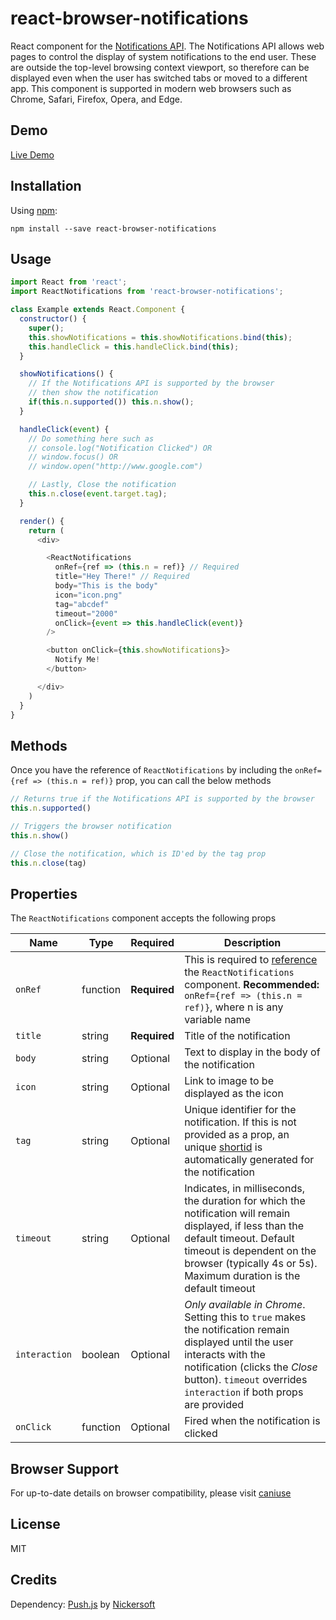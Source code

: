 # react-browser-notifications
React component for the [Notifications API](https://developer.mozilla.org/en-US/docs/Web/API/Notifications_API). The Notifications API allows web pages to control the display of system notifications to the end user. These are outside the top-level browsing context viewport, so therefore can be displayed even when the user has switched tabs or moved to a different app. This component is supported in modern web browsers such as Chrome, Safari, Firefox, Opera, and Edge.


## Demo
[Live Demo](https://react-notif-demo.herokuapp.com/)


## Installation
Using [npm](https://www.npmjs.com/):
```
npm install --save react-browser-notifications
```


## Usage
```javascript
import React from 'react';
import ReactNotifications from 'react-browser-notifications';

class Example extends React.Component {
  constructor() {
    super();
    this.showNotifications = this.showNotifications.bind(this);
    this.handleClick = this.handleClick.bind(this);
  }

  showNotifications() {
    // If the Notifications API is supported by the browser
    // then show the notification
    if(this.n.supported()) this.n.show();
  }

  handleClick(event) {
    // Do something here such as
    // console.log("Notification Clicked") OR
    // window.focus() OR
    // window.open("http://www.google.com")

    // Lastly, Close the notification
    this.n.close(event.target.tag);
  }

  render() {
    return (
      <div>

        <ReactNotifications
          onRef={ref => (this.n = ref)} // Required
          title="Hey There!" // Required
          body="This is the body"
          icon="icon.png"
          tag="abcdef"
          timeout="2000"
          onClick={event => this.handleClick(event)}
        />

        <button onClick={this.showNotifications}>
          Notify Me!
        </button>

      </div>
    )
  }
}
```


## Methods
Once you have the reference of `ReactNotifications` by including the `onRef={ref => (this.n = ref)}` prop, you can call the below methods

```javascript
// Returns true if the Notifications API is supported by the browser
this.n.supported()

// Triggers the browser notification
this.n.show()

// Close the notification, which is ID'ed by the tag prop
this.n.close(tag)
```


## Properties
The `ReactNotifications` component accepts the following props

Name  | Type | Required | Description
--- | --- | --- | ---
`onRef` | function | **Required** | This is required to [reference](https://reactjs.org/docs/refs-and-the-dom.html) the `ReactNotifications` component. **Recommended:** `onRef={ref => (this.n = ref)}`, where n is any variable name
`title` | string | **Required** | Title of the notification
`body` | string | Optional | Text to display in the body of the notification
`icon` | string | Optional | Link to image to be displayed as the icon
`tag` | string | Optional | Unique identifier for the notification. If this is not provided as a prop, an unique [shortid](https://www.npmjs.com/package/shortid) is automatically generated for the notification
`timeout` | string | Optional | Indicates, in milliseconds, the duration for which the notification will remain displayed, if less than the default timeout. Default timeout is dependent on the browser (typically 4s or 5s). Maximum duration is the default timeout
`interaction` | boolean | Optional | *Only available in Chrome*. Setting this to `true` makes the notification remain displayed until the user interacts with the notification (clicks the *Close* button). `timeout` overrides `interaction` if both props are provided
`onClick` | function | Optional | Fired when the notification is clicked


## Browser Support
For up-to-date details on browser compatibility, please visit [caniuse](https://caniuse.com/#search=notifications)


## License
MIT


## Credits
Dependency: [Push.js](https://github.com/Nickersoft/push.js) by [Nickersoft](https://github.com/Nickersoft)
